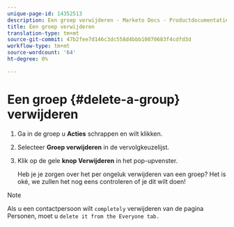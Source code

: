 ```yaml
---
unique-page-id: 14352513
description: Een groep verwijderen - Marketo Docs - Productdocumentatie
title: Een groep verwijderen
translation-type: tm+mt
source-git-commit: 47b2fee7d146c3dc558d4bbb10070683f4cdfd3d
workflow-type: tm+mt
source-wordcount: '64'
ht-degree: 0%

---
```



# Een groep {#delete-a-group} verwijderen

1. Ga in de groep u **Acties** schrappen en wilt klikken.
1. Selecteer **Groep verwijderen** in de vervolgkeuzelijst.
1. Klik op de gele **knop Verwijderen** in het pop-upvenster.

   Heb je je zorgen over het per ongeluk verwijderen van een groep? Het is oké, we zullen het nog eens controleren of je dit wilt doen!

>[!NOTE]
>
>Als u een contactpersoon wilt `completely` verwijderen van de pagina Personen, moet u `delete it from the Everyone tab.`

